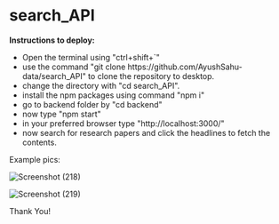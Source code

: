 # search_API

<b>Instructions to deploy:</b><ul>
<li>Open the terminal using "ctrl+shift+`" </li>
<li>use the command "git clone https://github.com/AyushSahu-data/search_API" to clone the repository to desktop.</li> 
<li>change the directory with "cd search_API".</li>
<li>install the npm packages using command "npm i"</li>
<li>go to backend folder by "cd backend"</li>
<li>now type "npm start"</li>
<li>in your preferred browser type "http://localhost:3000/"</li>
<li>now search for research papers and click the headlines to fetch the contents.</li>
</ul>

Example pics:

![Screenshot (218)](https://github.com/AyushSahu-data/search_API/assets/108819001/c8d937a8-25a8-456e-a269-7923a63b8972)

![Screenshot (219)](https://github.com/AyushSahu-data/search_API/assets/108819001/c8fd3691-6710-44a7-ba80-130849b3b186)

Thank You!

